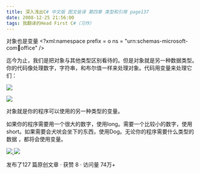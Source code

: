```yaml
---
title: 深入浅出C# 中文版 图文皆译 第四章 类型和引用 page137
date: 2008-12-25 21:56:00
tags: 我翻译的Head First C#（习作）
---
```

对象也是变量  <?xml:namespace prefix = o ns = "urn:schemas-microsoft-
com:office:office" />

迄今为止，我们是把对象与其他类型区别看待的。但是对象就是另一种数据类型。你的代码像处理数字，字符串，和布尔值一样来处理对象。代码用变量来处理它们：

![](https://p-blog.csdn.net/images/p_blog_csdn_net/cuipengfei1/EntryImages/20081225/%E6%88%AA%E5%9B%BE00633658389729662500.jpg)

![](https://p-blog.csdn.net/images/p_blog_csdn_net/cuipengfei1/EntryImages/20081225/%E6%88%AA%E5%9B%BE01633658389730600000.jpg)

对象就是你的程序可以使用的另一种类型的变量。

如果你的程序需要用一个很大的数字，使用long。需要一个比较小的数字，使用short。如果需要会犬吠会坐下的东西，使用Dog。无论你的程序需要什么类型的数据
，都将会使用变量。



[ ![](https://profile.csdnimg.cn/5/2/5/3_cuipengfei1)
![](https://g.csdnimg.cn/static/user-reg-year/1x/11.png)
](https://blog.csdn.net/cuipengfei1)



发布了127 篇原创文章  ·  获赞 8  ·  访问量 74万+

